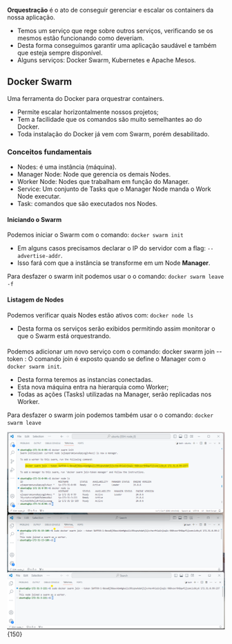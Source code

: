 
 **Orquestração** é o ato de conseguir gerenciar e escalar os containers da 
nossa aplicação.
- Temos um serviço que rege sobre outros serviços, verificando se os 
mesmos estão funcionando como deveriam.
- Desta forma conseguimos garantir uma aplicação saudável e também que 
esteja sempre disponível.
- Alguns serviços: Docker Swarm, Kubernetes e Apache Mesos.


## Docker Swarm

Uma ferramenta do Docker para orquestrar containers.
- Permite escalar horizontalmente nossos projetos;
- Tem a facilidade que os comandos são muito semelhantes ao do Docker.
- Toda instalação do Docker já vem com Swarm, porém desabilitado.


### Conceitos fundamentais
- Nodes: é uma instância (máquina).
- Manager Node: Node que gerencia os demais Nodes.
- Worker Node: Nodes que trabalham em função do Manager.
- Service: Um conjunto de Tasks que o Manager Node manda o Work Node executar.
- Task: comandos que são executados nos Nodes.

#### Iniciando o Swarm

Podemos iniciar o Swarm com o comando: ```docker swarm init```
- Em alguns casos precisamos declarar o IP do servidor com a flag: ```-- advertise-addr```.
- Isso fará com que a instância se transforme em um Node **Manager**.

Para desfazer o swarm init podemos usar o o comando: ```docker swarm leave -f```

#### Listagem de Nodes
Podemos verificar quais Nodes estão ativos com: ```docker node ls```
- Desta forma os serviços serão exibidos permitindo assim monitorar o que o Swarm está orquestrando.


####

 Podemos adicionar um novo serviço com o comando: docker swarm join --token <TOKEN> <IP>:<PORTA>
 O comando join é exposto quando se define o Manager com o ```docker swarm init```.
- Desta forma teremos as instancias conectadas.
- Esta nova máquina entra na hierarquia como Worker;
- Todas as ações (Tasks) utilizadas na Manager, serão replicadas nos Worker.

Para desfazer o swarm join podemos também usar o o comando: ```docker swarm leave```

![nodes](conectando_nodes.png){150}

